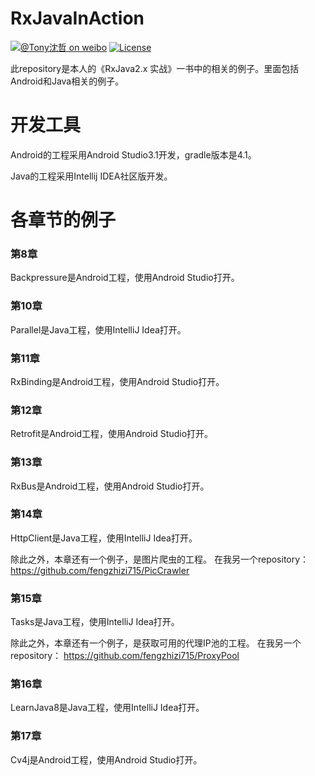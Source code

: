 # RxJavaInAction

[![@Tony沈哲 on weibo](https://img.shields.io/badge/weibo-%40Tony%E6%B2%88%E5%93%B2-blue.svg)](http://www.weibo.com/fengzhizi715)
[![License](https://img.shields.io/badge/license-Apache%202-lightgrey.svg)](https://www.apache.org/licenses/LICENSE-2.0.html)

此repository是本人的《RxJava2.x 实战》一书中的相关的例子。里面包括Android和Java相关的例子。

# 开发工具
Android的工程采用Android Studio3.1开发，gradle版本是4.1。

Java的工程采用Intellij IDEA社区版开发。


# 各章节的例子

### 第8章
Backpressure是Android工程，使用Android Studio打开。

### 第10章
Parallel是Java工程，使用IntelliJ Idea打开。

### 第11章
RxBinding是Android工程，使用Android Studio打开。

### 第12章
Retrofit是Android工程，使用Android Studio打开。

### 第13章
RxBus是Android工程，使用Android Studio打开。

### 第14章
HttpClient是Java工程，使用IntelliJ Idea打开。

除此之外，本章还有一个例子，是图片爬虫的工程。
在我另一个repository：
https://github.com/fengzhizi715/PicCrawler

### 第15章
Tasks是Java工程，使用IntelliJ Idea打开。

除此之外，本章还有一个例子，是获取可用的代理IP池的工程。
在我另一个repository：
https://github.com/fengzhizi715/ProxyPool

### 第16章
LearnJava8是Java工程，使用IntelliJ Idea打开。

### 第17章
Cv4j是Android工程，使用Android Studio打开。
